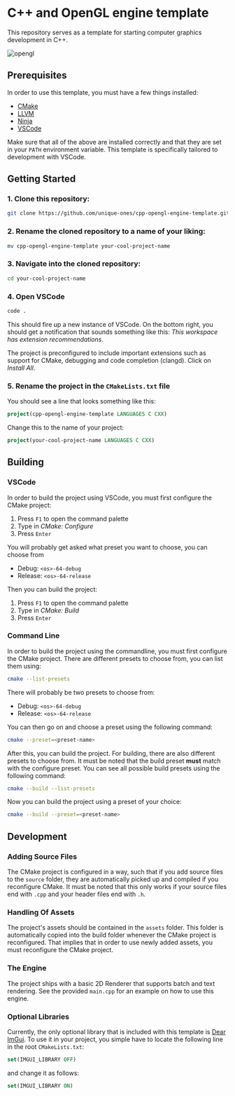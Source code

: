 # C++ and OpenGL engine template

This repository serves as a template for starting computer graphics development in C++.

![opengl](https://github.com/unique-ones/cpp-opengl-template/assets/45200003/a9cb589f-d5fc-464a-9055-9cce4fa33e23)

## Prerequisites

In order to use this template, you must have a few things installed:

 - [CMake](https://cmake.org)
 - [LLVM](https://llvm.org)
 - [Ninja](https://ninja-build.org)
 - [VSCode](https://code.visualstudio.com)

Make sure that all of the above are installed correctly and that they are set in your `PATH` environment variable. This template is specifically tailored to development with VSCode.

## Getting Started

### 1. Clone this repository:

```bash
git clone https://github.com/unique-ones/cpp-opengl-engine-template.git
```

### 2. Rename the cloned repository to a name of your liking:

```bash
mv cpp-opengl-engine-template your-cool-project-name
```

### 3. Navigate into the cloned repository:

```bash
cd your-cool-project-name
```

### 4. Open VSCode

```bash
code .
```

This should fire up a new instance of VSCode. On the bottom right, you should get a notification that sounds something like this: _This workspace has extension recommendations_.

The project is preconfigured to include important extensions such as support for CMake, debugging and code completion (clangd). Click on _Install All_.

### 5. Rename the project in the `CMakeLists.txt` file

You should see a line that looks something like this:

```CMake
project(cpp-opengl-engine-template LANGUAGES C CXX)
```

Change this to the name of your project:

```CMake
project(your-cool-project-name LANGUAGES C CXX)
```

## Building

### VSCode

In order to build the project using VSCode, you must first configure the CMake project:

1. Press `F1` to open the command palette
2. Type in _CMake: Configure_
3. Press `Enter`

You will probably get asked what preset you want to choose, you can choose from
 - Debug: `<os>-64-debug`
 - Release: `<os>-64-release`

Then you can build the project:

1. Press `F1` to open the command palette
2. Type in _CMake: Build_
3. Press `Enter`

### Command Line

In order to build the project using the commandline, you must first configure the CMake project. There are different presets to choose from, you can list them using:

```bash
cmake --list-presets
```

There will probably be two presets to choose from:
 - Debug: `<os>-64-debug`
 - Release: `<os>-64-release`

You can then go on and choose a preset using the following command:

```bash
cmake --preset=<preset-name>
```

After this, you can build the project. For building, there are also different presets to choose from. It must be noted that the build preset **must** match with the configure preset. You can see all possible build presets using the following command:

```bash
cmake --build --list-presets
```

Now you can build the project using a preset of your choice:
```bash
cmake --build --preset=<preset-name>
```

## Development

### Adding Source Files

The CMake project is configured in a way, such that if you add source files to the `source` folder, they are automatically picked up and compiled if you reconfigure CMake. It must be noted that this only works if your source files end with `.cpp` and your header files end with `.h`.

### Handling Of Assets

The project's assets should be contained in the `assets` folder. This folder is automatically copied into the build folder whenever the CMake project is reconfigured. That implies that in order to use newly added assets, you must reconfigure the CMake project.

### The Engine

The project ships with a basic 2D Renderer that supports batch and text rendering. See the provided `main.cpp` for an example on how to use this engine.

### Optional Libraries

Currently, the only optional library that is included with this template is [Dear ImGui](https://github.com/ocornut/imgui). To use it in your project, you simple have to locate the following line in the root `CMakeLists.txt`:

```CMake
set(IMGUI_LIBRARY OFF)
```

and change it as follows:

```CMake
set(IMGUI_LIBRARY ON)
```
